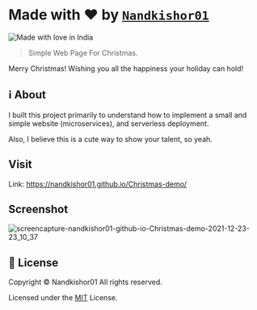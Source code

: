 # Made with ❤️ by [`Nandkishor01`](https://github.com/Nandkishor01)

![Made with love in India](https://madewithlove.now.sh/in?heart=true)

> Simple Web Page For Christmas.

Merry Christmas! Wishing you all the happiness your holiday can hold!

## :information_source:	 About

I built this project primarily to understand how to implement a small and simple website (microservices), and serverless deployment.

Also, I believe this is a cute way to show your talent, so yeah.

## Visit

Link: https://nandkishor01.github.io/Christmas-demo/

## Screenshot 

![screencapture-nandkishor01-github-io-Christmas-demo-2021-12-23-23_10_37](https://user-images.githubusercontent.com/80894008/147279182-ab52a427-1872-415f-845d-7855bd16dcfc.png)


## 📜 License 

Copyright © Nandkishor01 All rights reserved.

Licensed under the [MIT](LICENSE) License.
